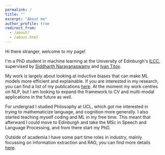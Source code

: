 ```yaml
---
permalink: /
title: ""
excerpt: "About me"
author_profile: true
redirect_from: 
  - /about/
  - /about.html
---
```


Hi there stranger, welcome to my page!

I'm a PhD student in machine learning at the University of Edinburgh's [ILCC](https://web.inf.ed.ac.uk/ilcc), supervised by [Siddharth Narayanaswamy](https://homepages.inf.ed.ac.uk/snaraya3/) and [Ivan Titov](http://ivan-titov.org/).

My work is largely about looking at inductive biases that can make ML models more efficient and explainable. If you are interested in my research, you can find a list of my publications [here](https://mopper97.github.io/publications/). At the moment my work centres on NLP, but I am looking to expand the framework to CV and multi-modal applications in the future as well. 

For undergrad I studied Philosophy at UCL, which got me interested in trying to mathematicize language, and cognition more generally. I also started teaching myself coding and ML in my free time. This meant that afterward I could move to Edinburgh and take the MSc in Speech and Language Processing, and from there start my PhD. 
 
Outside of academia I have some part time roles in industry, mainly focussing on information extraction and RAG, you can find more details [here](https://mopper97.github.io/cv/). 
